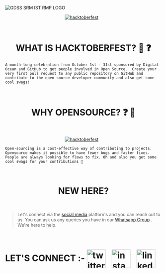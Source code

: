 ![GDSS SRM IST RMP LOGO](https://i.ibb.co/6PTG0gK/GDSC-SRM-Institute-of-Science-Technology-Ramapuram-Campus-Logo-x1.png)

<p align="center" > 
<a href="https://hacktoberfest.digitalocean.com/" target="_blank"><img src="https://user-images.githubusercontent.com/26855364/136644285-080cd2bf-be2d-45ed-b212-d8717d430524.jpeg" alt="hacktoberfest"/></a> &nbsp;&nbsp;
</p>

 &nbsp;&nbsp;
 
<h1 align="center"> WHAT IS HACKTOBERFEST? 🤔 ❓ </h1>

`A month-long celebration from October 1st - 31st sponsored by Digital Ocean and GitHub to get people involved in Open Source. 
Create your very first pull request to any public repository on GitHub and contribute to the open source developer community and also get some cool swags!`

 &nbsp;&nbsp;


<h1 align="center"> WHY OPENSOURCE? ❓ 🤔 </h1>

&nbsp;&nbsp;

<p align="center" > 
<a href="https://github.com/dsc-srmrmp/dsc-srmrmp.github.io" target="_blank"><img src="https://miro.medium.com/max/550/1*vTi3_bV_gO3pHZxoHGot1g.jpeg" alt="hacktoberfest"/></a> &nbsp;&nbsp;
</p>

`Open-sourcing is a cost-effective way of contributing to projects. Opensource makes it possible to have fewer bugs and faster fixes. People are always looking for flaws to fix. Oh and also you get some cool swags for your contributions 👀`

 &nbsp;&nbsp;

<h1 align="center"> NEW HERE? </h1>

&nbsp;&nbsp;

>Let's connect via the [social media](https://linktr.ee/dscsrm.rmp) platforms and you can reach out to us. You can ask us any queries you have in our [Whatsapp Group](https://chat.whatsapp.com/LYXXM1rcUpJIoq3AvwImLV) . We're here to help.

 &nbsp;&nbsp;

# LET'S CONNECT :- <a href="https://twitter.com/dscsrmramapuram" target="_blank"><img align="center" src="https://louisville.edu/artsandsciences/images/icons/social/twitter-color-transparent.png/image" alt="twitter" height="60" width="60" /></a> &nbsp;&nbsp;<a href="https://www.instagram.com/dscsrm.rmp/" target="_blank"><img align="center" src="https://upload.wikimedia.org/wikipedia/commons/thumb/e/e7/Instagram_logo_2016.svg/2048px-Instagram_logo_2016.svg.png" alt="instagram" height="60" width="60" /></a> &nbsp;&nbsp;<a href="https://www.linkedin.com/in/dsc-srm-ramapuram/" target="_blank"><img align="center" src="https://www.vectorlogo.zone/logos/linkedin/linkedin-tile.svg" alt="linkedin" height="60" width="60" /></a> &nbsp;&nbsp;
